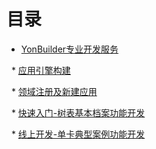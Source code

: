 # 目录

* [YonBuilder专业开发服务](articles/yonbuilder/1-/)

   * [应用引擎构建](articles/yonbuilder/1-/introduction.md)

   * [领域注册及新建应用](articles/yonbuilder/1-/engine.md)
 
   * [快速入门-树表基本档案功能开发](articles/yonbuilder/1-/registration.md)

   * [线上开发-单卡典型案例功能开发](articles/yonbuilder/1-/singlecard.md)

